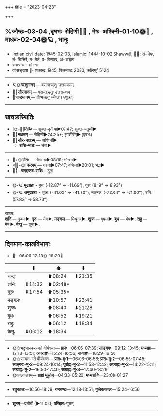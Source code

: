 +++
title = "2023-04-23"

+++

## %ज्यैष्ठः-03-04  ,वृषभः-रोहिणी🌛🌌  ,  मेषः-अश्विनी-01-10🌞🌌  ,  माधवः-02-04🌞🪐  , भानुः
- Indian civil date: 1945-02-03, Islamic: 1444-10-02 Shawwāl, 🌌🌞: सं- मेषः, तं- चित्तिरै, म- मेटं, प- विसाख, अ- ब’हाग
- संवत्सरः - शोभनः
- वर्षसङ्ख्या 🌛- शकाब्दः 1945, विक्रमाब्दः 2080, कलियुगे 5124
___________________
- 🪐🌞**ऋतुमानम्** — वसन्तऋतुः उत्तरायणम्
- 🌌🌞**सौरमानम्** — वसन्तऋतुः उत्तरायणम्
- 🌛**चान्द्रमानम्** — ग्रीष्मऋतुः ज्यैष्ठः (≈शुक्रः)
___________________


## खचक्रस्थितिः
- |🌞-🌛|**तिथिः** — शुक्ल-तृतीया►07:47; शुक्ल-चतुर्थी►  
- 🌌🌛**नक्षत्रम्** — रोहिणी►24:25*; मृगशीर्षम्► (वृषभः)  
- 🌌🌞**सौर-नक्षत्रम्** — अश्विनी►  
  - **राशि-मासः** — चैत्रः► 
___________________
- 🌛+🌞**योगः** — सौभाग्यः►08:18; शोभनः►  
- २|🌛-🌞|**करणम्** — गरजा►07:47; वणिजा►20:01; भद्रा►  
- 🌌🌛- **चन्द्राष्टम-राशिः**—तुला  
___________________
- 🌞-🪐 **मूढग्रहाः** - बुधः (-12.87° → -11.69°), गुरुः (8.19° → 8.93°)
- 🌞-🪐 **अमूढग्रहाः** - शुक्रः (-41.03° → -41.20°), मङ्गलः (-72.04° → -71.60°), शनिः (57.83° → 58.73°)
___________________
राशयः  
**शनि** — कुम्भः►. **गुरु** — मेषः►. **मङ्गल** — मिथुनम्►. **शुक्र** — वृषभः►. **बुध** — मेषः►. **राहु** — मेषः►. **केतु** — तुला►. 
___________________


## दिनमान-कालविभागाः
- 🌅—06:06-12:18🌞-18:29🌇  

|      |⬇     |⬆     |⬇     |
|------|-----|-----|------|
|चन्द्रः|     |⬆08:24 |⬇21:35 |
|शनिः   |⬇14:32 |⬆02:48*|     |
|गुरुः  |⬇17:54 |⬆05:35*|     |
|मङ्गलः |     |⬆10:57 |⬇23:41 |
|शुक्रः |     |⬆08:43 |⬇21:28 |
|बुधः   |     |⬆06:52 |⬇19:21 |
|राहुः  |     |⬆06:12 |⬇18:34 |
|केतुः  |⬇06:12 |⬆18:34 |     |
___________________
- 🌞⚝भट्टभास्कर-मते वीर्यवन्तः— **प्रातः**—06:06-07:39; **साङ्गवः**—09:12-10:45; **मध्याह्नः**—12:18-13:51; **अपराह्णः**—15:24-16:56; **सायाह्नः**—18:29-19:56  
- 🌞⚝सायण-मते वीर्यवन्तः— **प्रातः-मु॰1**—06:06-06:56; **प्रातः-मु॰2**—06:56-07:45; **साङ्गवः-मु॰2**—09:24-10:14; **पूर्वाह्णः-मु॰2**—11:53-12:42; **अपराह्णः-मु॰2**—14:22-15:11; **सायाह्नः-मु॰2**—16:50-17:40; **सायाह्नः-मु॰3**—17:40-18:29  
- 🌞कालान्तरम्— **ब्राह्मं मुहूर्तम्**—04:33-05:20; **मध्यरात्रिः**—23:08-01:27  
___________________
- **राहुकालः**—16:56-18:29; **यमघण्टः**—12:18-13:51; **गुलिककालः**—15:24-16:56  
___________________
- **शूलम्**—प्रतीची (►11:03); **परिहारः**–गुडम्  
___________________
